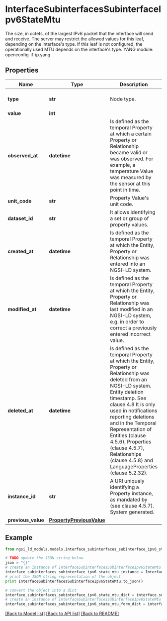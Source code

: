 # InterfaceSubinterfacesSubinterfaceIpv6StateMtu

The size, in octets, of the largest IPv6 packet that the interface will send and receive.  The server may restrict the allowed values for this leaf, depending on the interface's type.  If this leaf is not configured, the operationally used MTU depends on the interface's type.  YANG module: openconfig-if-ip.yang 

## Properties

Name | Type | Description | Notes
------------ | ------------- | ------------- | -------------
**type** | **str** | Node type.  | [optional] [default to 'Property']
**value** | **int** |  | 
**observed_at** | **datetime** | Is defined as the temporal Property at which a certain Property or Relationship became valid or was observed. For example, a temperature Value was measured by the sensor at this point in time.  | [optional] 
**unit_code** | **str** | Property Value&#39;s unit code.  | [optional] 
**dataset_id** | **str** | It allows identifying a set or group of property values.  | [optional] 
**created_at** | **datetime** | Is defined as the temporal Property at which the Entity, Property or Relationship was entered into an NGSI-LD system.  | [optional] [readonly] 
**modified_at** | **datetime** | Is defined as the temporal Property at which the Entity, Property or Relationship was last modified in an NGSI-LD system, e.g. in order to correct a previously entered incorrect value.  | [optional] [readonly] 
**deleted_at** | **datetime** | Is defined as the temporal Property at which the Entity, Property or Relationship was deleted from an NGSI-LD system.  Entity deletion timestamp. See clause 4.8 It is only used in notifications reporting deletions and in the Temporal Representation of Entities (clause 4.5.6), Properties (clause 4.5.7), Relationships (clause 4.5.8) and LanguageProperties (clause 5.2.32).  | [optional] [readonly] 
**instance_id** | **str** | A URI uniquely identifying a Property instance, as mandated by (see clause 4.5.7). System generated.  | [optional] [readonly] 
**previous_value** | [**PropertyPreviousValue**](PropertyPreviousValue.md) |  | [optional] 

## Example

```python
from ngsi_ld_models.models.interface_subinterfaces_subinterface_ipv6_state_mtu import InterfaceSubinterfacesSubinterfaceIpv6StateMtu

# TODO update the JSON string below
json = "{}"
# create an instance of InterfaceSubinterfacesSubinterfaceIpv6StateMtu from a JSON string
interface_subinterfaces_subinterface_ipv6_state_mtu_instance = InterfaceSubinterfacesSubinterfaceIpv6StateMtu.from_json(json)
# print the JSON string representation of the object
print InterfaceSubinterfacesSubinterfaceIpv6StateMtu.to_json()

# convert the object into a dict
interface_subinterfaces_subinterface_ipv6_state_mtu_dict = interface_subinterfaces_subinterface_ipv6_state_mtu_instance.to_dict()
# create an instance of InterfaceSubinterfacesSubinterfaceIpv6StateMtu from a dict
interface_subinterfaces_subinterface_ipv6_state_mtu_form_dict = interface_subinterfaces_subinterface_ipv6_state_mtu.from_dict(interface_subinterfaces_subinterface_ipv6_state_mtu_dict)
```
[[Back to Model list]](../README.md#documentation-for-models) [[Back to API list]](../README.md#documentation-for-api-endpoints) [[Back to README]](../README.md)


